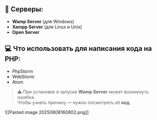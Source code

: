  
## 🔧 Серверы:
- **Wamp Server** (для Windows)
- **Xampp Server** (для Linux и Unix)
- **Open Server**

## 💻 Что использовать для написания кода на PHP:
- PhpStorm  
- WebStorm  
- Atom

> ⚠️ При установке и запуске **Wamp Server** может возникнуть ошибка.  
      Чтобы узнать причину — нужно посмотреть её **код**.

![[Pasted image 20250808160802.png]]
